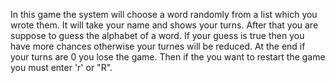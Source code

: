 In this game the system will choose a word randomly from a list which you wrote them. It will take your name and shows your turns.
After that you are suppose to guess the alphabet of a word.
If your guess is true then you have more chances otherwise your turnes will be reduced.
At the end if your turns are 0 you lose the game.
Then if the you want to restart the game you must enter 'r' or "R".